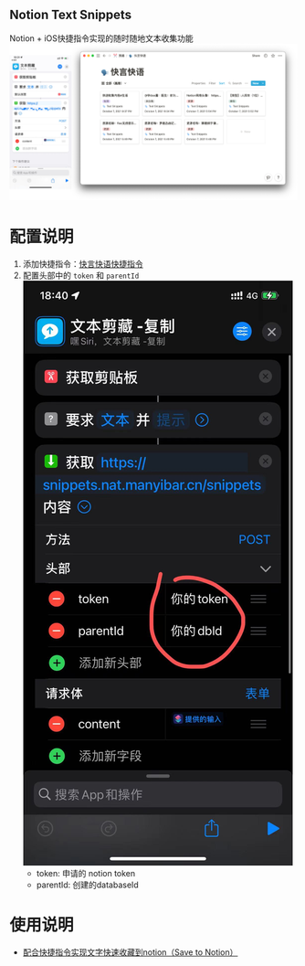 Notion Text Snippets
----
Notion + iOS快捷指令实现的随时随地文本收集功能
![img_1.png](img_1.png)

# 配置说明

1. 添加快捷指令：[快言快语快捷指令](https://www.icloud.com/shortcuts/ba3e60d821944bd49db16907e7577090)
2. 配置头部中的 `token` 和 `parentId`
    ![img_5.png](img_5.png)
    - token: 申请的 notion token
    - parentId: 创建的databaseId
# 使用说明

- [配合快捷指令实现文字快速收藏到notion（Save to Notion）](https://corebook.notion.site/notion-Save-to-Notion-f7e8fb296612427595f95f75ce9b62ad)